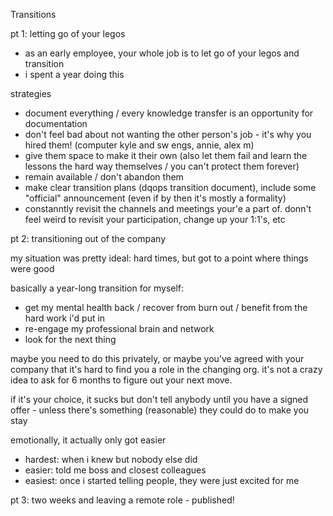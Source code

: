 Transitions

pt 1: letting go of your legos
- as an early employee, your whole job is to let go of your legos and transition
- i spent a year doing this

strategies
- document everything / every knowledge transfer is an opportunity for documentation
- don't feel bad about not wanting the other person's job - it's why you hired them! (computer kyle and sw engs, annie, alex m)
- give them space to make it their own (also let them fail and learn the lessons the hard way themselves / you can't protect them forever)
- remain available / don't abandon them
- make clear transition plans (dqops transition document), include some "official" announcement (even if by then it's mostly a formality)
- constanntly revisit the channels and meetings your'e a part of. donn't feel weird to revisit your participation, change up your 1:1's, etc

pt 2: transitioning out of the company

my situation was pretty ideal: hard times, but got to a point where things were good

basically a year-long transition for myself:
- get my mental health back / recover from burn out / benefit from the hard work i'd put in
- re-engage my professional brain and network
- look for the next thing

maybe you need to do this privately, or maybe you've agreed with your company that it's hard to find you a role in the changing org. it's not a crazy idea to ask for 6 months to figure out your next move.

if it's your choice, it sucks but don't tell anybody until you have a signed offer - unless there's something (reasonable) they could do to make you stay

emotionally, it actually only got easier
- hardest: when i knew but nobody else did
- easier: told me boss and closest colleagues
- easiest: once i started telling people, they were just excited for me

pt 3: two weeks and leaving a remote role - published!